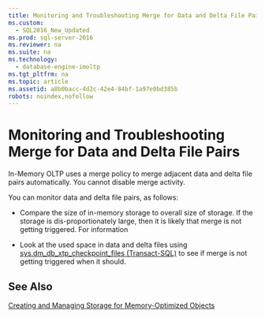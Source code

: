 ```yaml
---
title: Monitoring and Troubleshooting Merge for Data and Delta File Pairs
ms.custom: 
  - SQL2016_New_Updated
ms.prod: sql-server-2016
ms.reviewer: na
ms.suite: na
ms.technology: 
  - database-engine-imoltp
ms.tgt_pltfrm: na
ms.topic: article
ms.assetid: a8b0bacc-4d2c-42e4-84bf-1a97e0bd385b
robots: noindex,nofollow
---
```

# Monitoring and Troubleshooting Merge for Data and Delta File Pairs
  In\-Memory OLTP uses a merge policy to merge adjacent data and delta file pairs automatically. You cannot disable merge activity.  
  
 You can monitor data and delta file pairs, as follows:  
  
-   Compare the size of in\-memory storage to overall size of storage. If the storage is dis\-proportionately large, then it is likely that merge is not getting triggered. For information  
  
-   Look at the used space in data and delta files using [sys.dm_db_xtp_checkpoint_files &#40;Transact-SQL&#41;](../Topic/sys.dm_db_xtp_checkpoint_files%20\(Transact-SQL\).md) to see if merge is not getting triggered when it should.  
  
## See Also  
 [Creating and Managing Storage for Memory-Optimized Objects](../../Topics/TopicNameNotContainA/Creating-and-Managing-Storage-for-Memory-Optimized-Objects.md)  
  
  